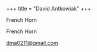 +++
title = "David Antkowiak"
+++

French Horn

<!--more-->

French Horn 
&nbsp;
  


dma0211@gmail.com



